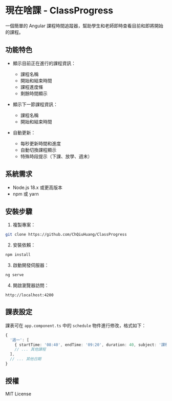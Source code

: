 # 現在啥課 - ClassProgress

一個簡單的 Angular 課程時間追蹤器，幫助學生和老師即時查看目前和即將開始的課程。

## 功能特色

- 顯示目前正在進行的課程資訊：
  - 課程名稱
  - 開始和結束時間
  - 課程進度條
  - 剩餘時間顯示

- 顯示下一節課程資訊：
  - 課程名稱
  - 開始和結束時間

- 自動更新：
  - 每秒更新時間和進度
  - 自動切換課程顯示
  - 特殊時段提示（下課、放學、週末）

## 系統需求

- Node.js 18.x 或更高版本
- npm 或 yarn

## 安裝步驟

1. 複製專案：
```bash
git clone https://github.com/ChQiuHuang/ClassProgress
```

2. 安裝依賴：
```bash
npm install
```

3. 啟動開發伺服器：
```bash
ng serve
```

4. 開啟瀏覽器訪問：
```
http://localhost:4200
```

## 課表設定

課表可在 `app.component.ts` 中的 `schedule` 物件進行修改，格式如下：

```typescript
{
  '週一': [
    { startTime: '08:40', endTime: '09:20', duration: 40, subject: '課程名稱' },
    // ... 其他課程
  ],
  // ... 其他日期
}
```

## 授權

MIT License
